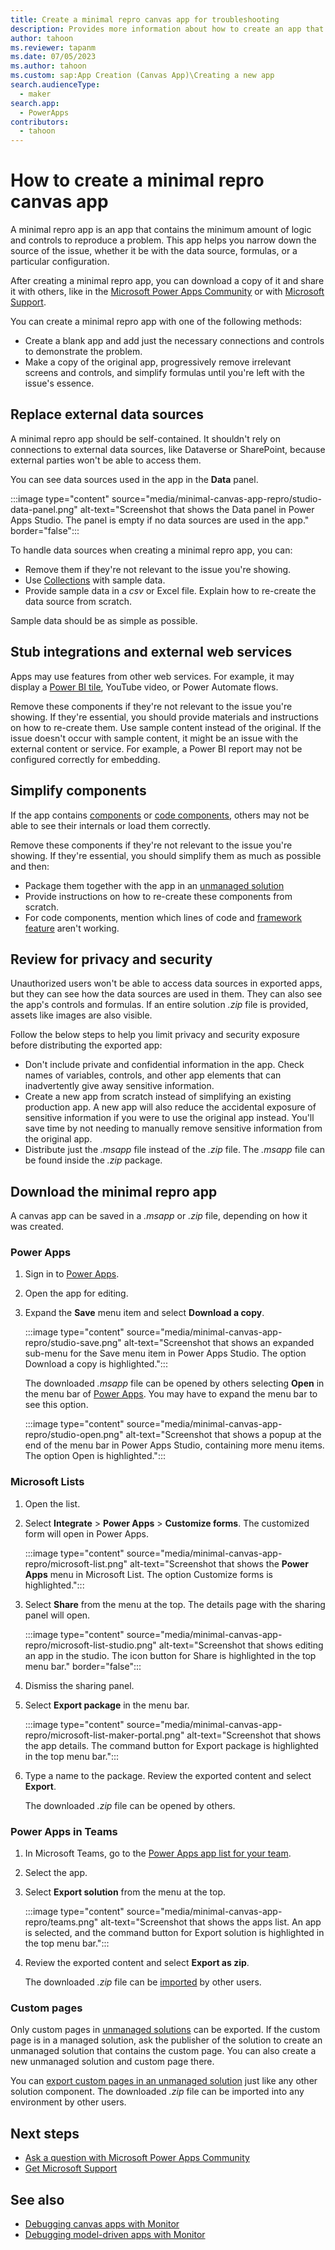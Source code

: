 ```yaml
---
title: Create a minimal repro canvas app for troubleshooting
description: Provides more information about how to create an app that showcases a problem clearly.
author: tahoon
ms.reviewer: tapanm
ms.date: 07/05/2023
ms.author: tahoon
ms.custom: sap:App Creation (Canvas App)\Creating a new app
search.audienceType: 
  - maker
search.app: 
  - PowerApps
contributors:
  - tahoon
---
```

# How to create a minimal repro canvas app

A minimal repro app is an app that contains the minimum amount of logic and controls to reproduce a problem. This app helps you narrow down the source of the issue, whether it be with the data source, formulas, or a particular configuration.

After creating a minimal repro app, you can download a copy of it and share it with others, like in the [Microsoft Power Apps Community](https://powerusers.microsoft.com/t5/Power-Apps-Community/ct-p/PowerApps1) or with [Microsoft Support](https://powerapps.microsoft.com/support/).

You can create a minimal repro app with one of the following methods:

- Create a blank app and add just the necessary connections and controls to demonstrate the problem.
- Make a copy of the original app, progressively remove irrelevant screens and controls, and simplify formulas until you're left with the issue's essence.

## Replace external data sources

A minimal repro app should be self-contained. It shouldn't rely on connections to external data sources, like Dataverse or SharePoint, because external parties won't be able to access them.

You can see data sources used in the app in the **Data** panel.

:::image type="content" source="media/minimal-canvas-app-repro/studio-data-panel.png" alt-text="Screenshot that shows the Data panel in Power Apps Studio. The panel is empty if no data sources are used in the app." border="false":::

To handle data sources when creating a minimal repro app, you can:

- Remove them if they're not relevant to the issue you're showing.
- Use [Collections](/power-apps/maker/canvas-apps/create-update-collection) with sample data.
- Provide sample data in a *csv* or Excel file. Explain how to re-create the data source from scratch.

Sample data should be as simple as possible.

## Stub integrations and external web services

Apps may use features from other web services. For example, it may display a [Power BI tile](/power-apps/maker/canvas-apps/controls/control-power-bi-tile), YouTube video, or Power Automate flows.

Remove these components if they're not relevant to the issue you're showing. If they're essential, you should provide materials and instructions on how to re-create them. Use sample content instead of the original. If the issue doesn't occur with sample content, it might be an issue with the external content or service. For example, a Power BI report may not be configured correctly for embedding.

## Simplify components

If the app contains [components](/power-apps/maker/canvas-apps/create-component) or [code components](/power-apps/developer/component-framework/component-framework-for-canvas-apps), others may not be able to see their internals or load them correctly.

Remove these components if they're not relevant to the issue you're showing. If they're essential, you should simplify them as much as possible and then:

- Package them together with the app in an [unmanaged solution](/power-apps/maker/data-platform/export-solutions)
- Provide instructions on how to re-create these components from scratch.
- For code components, mention which lines of code and [framework feature](/power-apps/developer/component-framework/reference) aren't working.

## Review for privacy and security

Unauthorized users won't be able to access data sources in exported apps, but they can see how the data sources are used in them. They can also see the app's controls and formulas. If an entire solution *.zip* file is provided, assets like images are also visible.

Follow the below steps to help you limit privacy and security exposure before distributing the exported app:

- Don't include private and confidential information in the app. Check names of variables, controls, and other app elements that can inadvertently give away sensitive information.
- Create a new app from scratch instead of simplifying an existing production app. A new app will also reduce the accidental exposure of sensitive information if you were to use the original app instead. You'll save time by not needing to manually remove sensitive information from the original app.
- Distribute just the *.msapp* file instead of the *.zip* file. The *.msapp* file can be found inside the *.zip* package.

## Download the minimal repro app

A canvas app can be saved in a *.msapp* or *.zip* file, depending on how it was created.

### Power Apps

1. Sign in to [Power Apps](https://make.powerapps.com/).

1. Open the app for editing.

2. Expand the **Save** menu item and select **Download a copy**.

   :::image type="content" source="media/minimal-canvas-app-repro/studio-save.png" alt-text="Screenshot that shows an expanded sub-menu for the Save menu item in Power Apps Studio. The option Download a copy is highlighted.":::

   The downloaded *.msapp* file can be opened by others selecting **Open** in the menu bar of [Power Apps](https://make.powerapps.com/). You may have to expand the menu bar to see this option.

   :::image type="content" source="media/minimal-canvas-app-repro/studio-open.png" alt-text="Screenshot that shows a popup at the end of the menu bar in Power Apps Studio, containing more menu items. The option Open is highlighted.":::

### Microsoft Lists

1. Open the list.

1. Select **Integrate** > **Power Apps** > **Customize forms**. The customized form will open in Power Apps.

   :::image type="content" source="media/minimal-canvas-app-repro/microsoft-list.png" alt-text="Screenshot that shows the **Power Apps** menu in Microsoft List. The option Customize forms is highlighted.":::

1. Select **Share** from the menu at the top. The details page with the sharing panel will open.

   :::image type="content" source="media/minimal-canvas-app-repro/microsoft-list-studio.png" alt-text="Screenshot that shows editing an app in the studio. The icon button for Share is highlighted in the top menu bar." border="false":::

1. Dismiss the sharing panel.

1. Select **Export package** in the menu bar.

   :::image type="content" source="media/minimal-canvas-app-repro/microsoft-list-maker-portal.png" alt-text="Screenshot that shows the app details. The command button for Export package is highlighted in the top menu bar.":::

1. Type a name to the package. Review the exported content and select **Export**.

    The downloaded *.zip* file can be opened by others.

### Power Apps in Teams

1. In Microsoft Teams, go to the [Power Apps app list for your team](/power-apps/teams/manage-your-apps).

1. Select the app.

1. Select **Export solution** from the menu at the top.

   :::image type="content" source="media/minimal-canvas-app-repro/teams.png" alt-text="Screenshot that shows the apps list. An app is selected, and the command button for Export solution is highlighted in the top menu bar.":::

1. Review the exported content and select **Export as zip**.

    The downloaded *.zip* file can be [imported](/power-apps/maker/canvas-apps/export-import-app#importing-a-canvas-app-package) by other users.

### Custom pages

Only custom pages in [unmanaged solutions](/power-platform/alm/solution-concepts-alm#managed-and-unmanaged-solutions) can be exported. If the custom page is in a managed solution, ask the publisher of the solution to create an unmanaged solution that contains the custom page. You can also create a new unmanaged solution and custom page there.

You can [export custom pages in an unmanaged solution](/power-apps/maker/data-platform/export-solutions) just like any other solution component. The downloaded *.zip* file can be imported into any environment by other users.

## Next steps

- [Ask a question with Microsoft Power Apps Community](https://powerusers.microsoft.com/t5/Power-Apps-Community/ct-p/PowerApps1)
- [Get Microsoft Support](https://powerapps.microsoft.com/support/)

## See also

- [Debugging canvas apps with Monitor](/power-apps/maker/monitor-canvasapps)
- [Debugging model-driven apps with Monitor](/power-apps/maker/monitor-modelapps)
